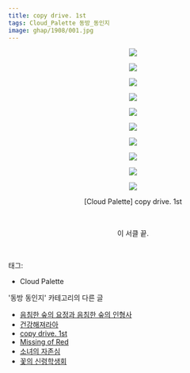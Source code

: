 ```yaml
---
title: copy drive. 1st
tags: Cloud_Palette 동방_동인지
image: ghap/1908/001.jpg
---
```

<div class="article">
<p style="text-align: center; clear: none; float: none;"><img src="{{ site.nasurl }}/ghap/1908/001.jpg"/></p>
<p style="text-align: center; clear: none; float: none;"><img src="{{ site.nasurl }}/ghap/1908/002.jpg"/></p>
<p style="text-align: center; clear: none; float: none;"><img src="{{ site.nasurl }}/ghap/1908/003.jpg"/></p>
<p style="text-align: center; clear: none; float: none;"><img src="{{ site.nasurl }}/ghap/1908/004.jpg"/></p>
<p style="text-align: center; clear: none; float: none;"><img src="{{ site.nasurl }}/ghap/1908/005.jpg"/></p>
<p style="text-align: center; clear: none; float: none;"><img src="{{ site.nasurl }}/ghap/1908/006.jpg"/></p>
<p style="text-align: center; clear: none; float: none;"><img src="{{ site.nasurl }}/ghap/1908/007.jpg"/></p>
<p style="text-align: center; clear: none; float: none;"><img src="{{ site.nasurl }}/ghap/1908/008.jpg"/></p>
<p style="text-align: center; clear: none; float: none;"><img src="{{ site.nasurl }}/ghap/1908/009.jpg"/></p>
<p style="text-align: center; clear: none; float: none;"><img src="{{ site.nasurl }}/ghap/1908/010.jpg"/></p>
<p style="text-align: center; clear: none; float: none;">[Cloud Palette] copy drive. 1st</p>
<p style="text-align: center; clear: none; float: none;"><br/></p>
<p style="text-align: center; clear: none; float: none;">이 서클 끝.</p>
<p><br/></p>
</div><div class="tagTrail">
<p>태그: </p>
<ul>
<li>Cloud Palette</li>
</ul>
</div><div class="another">
<p>'동방 동인지' 카테고리의 다른 글</p>
<ul>
<li><a href="/2016-08-29-ghap_1910">음침한 숲의 요정과 음침한 숲의 인형사</a></li>
<li><a href="/2016-08-29-ghap_1909">건강해져라아</a></li>
<li><a href="/2016-08-29-ghap_1908">copy drive. 1st</a></li>
<li><a href="/2016-08-29-ghap_1905">Missing of Red</a></li>
<li><a href="/2016-08-29-ghap_1904">소녀의 자존심</a></li>
<li><a href="/2016-08-29-ghap_1903">꽃의 신령학생회</a></li>
</ul>
</div><div class="cb_module cb_fluid">
<div class="cb_wrt cb_profile">
</div><!-- commentList close -->
</div>